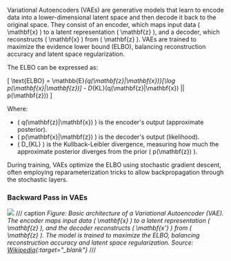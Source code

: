 
Variational Autoencoders (VAEs) are generative models that learn to encode data into a lower-dimensional latent space and then decode it back to the original space. They consist of an encoder, which maps input data \( \mathbf{x} \) to a latent representation \( \mathbf{z} \), and a decoder, which reconstructs \( \mathbf{x} \) from \( \mathbf{z} \). VAEs are trained to maximize the evidence lower bound (ELBO), balancing reconstruction accuracy and latent space regularization.

The ELBO can be expressed as:

\[
\text{ELBO} = \mathbb{E}_{q(\mathbf{z}|\mathbf{x})}[\log p(\mathbf{x}|\mathbf{z})] - D_{KL}(q(\mathbf{z}|\mathbf{x}) || p(\mathbf{z}))
\]

Where:
- \( q(\mathbf{z}|\mathbf{x}) \) is the encoder's output (approximate posterior).
- \( p(\mathbf{x}|\mathbf{z}) \) is the decoder's output (likelihood).
- \( D_{KL} \) is the Kullback-Leibler divergence, measuring how much the approximate posterior diverges from the prior \( p(\mathbf{z}) \).

During training, VAEs optimize the ELBO using stochastic gradient descent, often employing reparameterization tricks to allow backpropagation through the stochastic layers.

### Backward Pass in VAEs

![](https://upload.wikimedia.org/wikipedia/commons/4/4a/VAE_Basic.png)
/// caption
*Figure: Basic architecture of a Variational Autoencoder (VAE). The encoder maps input data \( \mathbf{x} \) to a latent representation \( \mathbf{z} \), and the decoder reconstructs \( \mathbf{x'} \) from \( \mathbf{z} \). The model is trained to maximize the ELBO, balancing reconstruction accuracy and latent space regularization. Source: [Wikipedia](https://en.wikipedia.org/wiki/Variational_autoencoder){:target="_blank"}*
///